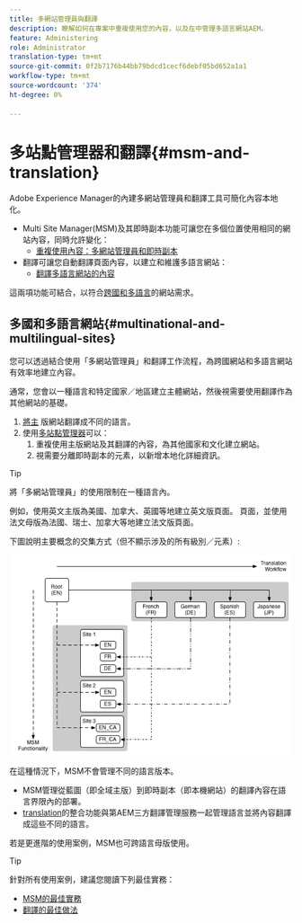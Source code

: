 ```yaml
---
title: 多網站管理員與翻譯
description: 瞭解如何在專案中重複使用您的內容，以及在中管理多語言網站AEM。
feature: Administering
role: Administrator
translation-type: tm+mt
source-git-commit: 0f2b7176b44bb79bdcd1cecf6debf05bd652a1a1
workflow-type: tm+mt
source-wordcount: '374'
ht-degree: 0%

---
```



# 多站點管理器和翻譯{#msm-and-translation}

Adobe Experience Manager的內建多網站管理員和翻譯工具可簡化內容本地化。

* Multi Site Manager(MSM)及其即時副本功能可讓您在多個位置使用相同的網站內容，同時允許變化：
   * [重複使用內容：多網站管理員和即時副本](msm/overview.md)
* 翻譯可讓您自動翻譯頁面內容，以建立和維護多語言網站：
   * [翻譯多語言網站的內容](translation/overview.md)

這兩項功能可結合，以符合[跨國和多語言](#multinational-and-multilingual-sites)的網站需求。

## 多國和多語言網站{#multinational-and-multilingual-sites}

您可以透過結合使用「多網站管理員」和翻譯工作流程，為跨國網站和多語言網站有效率地建立內容。

通常，您會以一種語言和特定國家／地區建立主體網站，然後視需要使用翻譯作為其他網站的基礎。

1. [將主](translation/overview.md) 版網站翻譯成不同的語言。
1. 使用[多站點管理器](msm/overview.md)可以：
   1. 重複使用主版網站及其翻譯的內容，為其他國家和文化建立網站。
   1. 視需要分離即時副本的元素，以新增本地化詳細資訊。

>[!TIP]
>
>將「多網站管理員」的使用限制在一種語言內。
>
>例如，使用英文主版為美國、加拿大、英國等地建立英文版頁面。 頁面，並使用法文母版為法國、瑞士、加拿大等地建立法文版頁面。

下圖說明主要概念的交集方式（但不顯示涉及的所有級別／元素）:

![本地化概觀](assets/localization-overview.png)

在這種情況下，MSM不會管理不同的語言版本。

* [](msm/overview.md) MSM管理從藍圖（即全域主版）到即時副本（即本機網站）的翻譯內容在語言界限內的部署。
* [translation](translation/overview.md)的整合功能與第AEM三方翻譯管理服務一起管理語言並將內容翻譯成這些不同的語言。

若是更進階的使用案例，MSM也可跨語言母版使用。

>[!TIP]
>
>針對所有使用案例，建議您閱讀下列最佳實務：
>
>* [MSM的最佳實務](msm/best-practices.md)
>* [翻譯的最佳做法](translation/best-practices.md)

